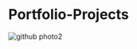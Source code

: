 # Portfolio-Projects
![github photo2](https://github.com/JamalTheAnalyst6/Portfolio-Projects/assets/143570371/86b6eb8b-bb55-4072-87f2-5c23cced20c0)
